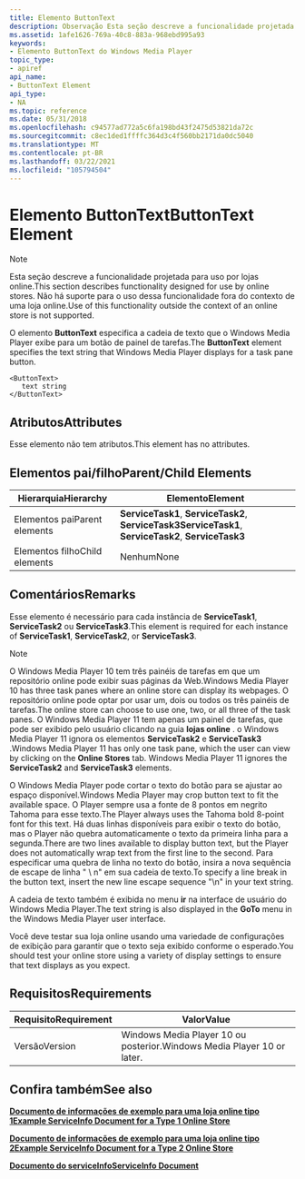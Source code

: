 ```yaml
---
title: Elemento ButtonText
description: Observação Esta seção descreve a funcionalidade projetada para uso por lojas online. | Elemento ButtonText
ms.assetid: 1afe1626-769a-40c8-883a-968ebd995a93
keywords:
- Elemento ButtonText do Windows Media Player
topic_type:
- apiref
api_name:
- ButtonText Element
api_type:
- NA
ms.topic: reference
ms.date: 05/31/2018
ms.openlocfilehash: c94577ad772a5c6fa198bd43f2475d53821da72c
ms.sourcegitcommit: c8ec1ded1ffffc364d3c4f560bb2171da0dc5040
ms.translationtype: MT
ms.contentlocale: pt-BR
ms.lasthandoff: 03/22/2021
ms.locfileid: "105794504"
---
```

# <a name="buttontext-element"></a><span data-ttu-id="d3e8d-105">Elemento ButtonText</span><span class="sxs-lookup"><span data-stu-id="d3e8d-105">ButtonText Element</span></span>

> [!Note]  
> <span data-ttu-id="d3e8d-106">Esta seção descreve a funcionalidade projetada para uso por lojas online.</span><span class="sxs-lookup"><span data-stu-id="d3e8d-106">This section describes functionality designed for use by online stores.</span></span> <span data-ttu-id="d3e8d-107">Não há suporte para o uso dessa funcionalidade fora do contexto de uma loja online.</span><span class="sxs-lookup"><span data-stu-id="d3e8d-107">Use of this functionality outside the context of an online store is not supported.</span></span>

 

<span data-ttu-id="d3e8d-108">O elemento **ButtonText** especifica a cadeia de texto que o Windows Media Player exibe para um botão de painel de tarefas.</span><span class="sxs-lookup"><span data-stu-id="d3e8d-108">The **ButtonText** element specifies the text string that Windows Media Player displays for a task pane button.</span></span>

``` syntax
<ButtonText>
   text string
</ButtonText>
```

## <a name="attributes"></a><span data-ttu-id="d3e8d-109">Atributos</span><span class="sxs-lookup"><span data-stu-id="d3e8d-109">Attributes</span></span>

<span data-ttu-id="d3e8d-110">Esse elemento não tem atributos.</span><span class="sxs-lookup"><span data-stu-id="d3e8d-110">This element has no attributes.</span></span>

## <a name="parentchild-elements"></a><span data-ttu-id="d3e8d-111">Elementos pai/filho</span><span class="sxs-lookup"><span data-stu-id="d3e8d-111">Parent/Child Elements</span></span>



| <span data-ttu-id="d3e8d-112">Hierarquia</span><span class="sxs-lookup"><span data-stu-id="d3e8d-112">Hierarchy</span></span>       | <span data-ttu-id="d3e8d-113">Elemento</span><span class="sxs-lookup"><span data-stu-id="d3e8d-113">Element</span></span>                                              |
|-----------------|------------------------------------------------------|
| <span data-ttu-id="d3e8d-114">Elementos pai</span><span class="sxs-lookup"><span data-stu-id="d3e8d-114">Parent elements</span></span> | <span data-ttu-id="d3e8d-115">**ServiceTask1**, **ServiceTask2**, **ServiceTask3**</span><span class="sxs-lookup"><span data-stu-id="d3e8d-115">**ServiceTask1**, **ServiceTask2**, **ServiceTask3**</span></span> |
| <span data-ttu-id="d3e8d-116">Elementos filho</span><span class="sxs-lookup"><span data-stu-id="d3e8d-116">Child elements</span></span>  | <span data-ttu-id="d3e8d-117">Nenhum</span><span class="sxs-lookup"><span data-stu-id="d3e8d-117">None</span></span>                                                 |



 

## <a name="remarks"></a><span data-ttu-id="d3e8d-118">Comentários</span><span class="sxs-lookup"><span data-stu-id="d3e8d-118">Remarks</span></span>

<span data-ttu-id="d3e8d-119">Esse elemento é necessário para cada instância de **ServiceTask1**, **ServiceTask2** ou **ServiceTask3**.</span><span class="sxs-lookup"><span data-stu-id="d3e8d-119">This element is required for each instance of **ServiceTask1**, **ServiceTask2**, or **ServiceTask3**.</span></span>

> [!Note]  
> <span data-ttu-id="d3e8d-120">O Windows Media Player 10 tem três painéis de tarefas em que um repositório online pode exibir suas páginas da Web.</span><span class="sxs-lookup"><span data-stu-id="d3e8d-120">Windows Media Player 10 has three task panes where an online store can display its webpages.</span></span> <span data-ttu-id="d3e8d-121">O repositório online pode optar por usar um, dois ou todos os três painéis de tarefas.</span><span class="sxs-lookup"><span data-stu-id="d3e8d-121">The online store can choose to use one, two, or all three of the task panes.</span></span> <span data-ttu-id="d3e8d-122">O Windows Media Player 11 tem apenas um painel de tarefas, que pode ser exibido pelo usuário clicando na guia **lojas online** . o Windows Media Player 11 ignora os elementos **ServiceTask2** e **ServiceTask3** .</span><span class="sxs-lookup"><span data-stu-id="d3e8d-122">Windows Media Player 11 has only one task pane, which the user can view by clicking on the **Online Stores** tab. Windows Media Player 11 ignores the **ServiceTask2** and **ServiceTask3** elements.</span></span>

 

<span data-ttu-id="d3e8d-123">O Windows Media Player pode cortar o texto do botão para se ajustar ao espaço disponível.</span><span class="sxs-lookup"><span data-stu-id="d3e8d-123">Windows Media Player may crop button text to fit the available space.</span></span> <span data-ttu-id="d3e8d-124">O Player sempre usa a fonte de 8 pontos em negrito Tahoma para esse texto.</span><span class="sxs-lookup"><span data-stu-id="d3e8d-124">The Player always uses the Tahoma bold 8-point font for this text.</span></span> <span data-ttu-id="d3e8d-125">Há duas linhas disponíveis para exibir o texto do botão, mas o Player não quebra automaticamente o texto da primeira linha para a segunda.</span><span class="sxs-lookup"><span data-stu-id="d3e8d-125">There are two lines available to display button text, but the Player does not automatically wrap text from the first line to the second.</span></span> <span data-ttu-id="d3e8d-126">Para especificar uma quebra de linha no texto do botão, insira a nova sequência de escape de linha " \\ n" em sua cadeia de texto.</span><span class="sxs-lookup"><span data-stu-id="d3e8d-126">To specify a line break in the button text, insert the new line escape sequence "\\n" in your text string.</span></span>

<span data-ttu-id="d3e8d-127">A cadeia de texto também é exibida no menu **ir** na interface de usuário do Windows Media Player.</span><span class="sxs-lookup"><span data-stu-id="d3e8d-127">The text string is also displayed in the **GoTo** menu in the Windows Media Player user interface.</span></span>

<span data-ttu-id="d3e8d-128">Você deve testar sua loja online usando uma variedade de configurações de exibição para garantir que o texto seja exibido conforme o esperado.</span><span class="sxs-lookup"><span data-stu-id="d3e8d-128">You should test your online store using a variety of display settings to ensure that text displays as you expect.</span></span>

## <a name="requirements"></a><span data-ttu-id="d3e8d-129">Requisitos</span><span class="sxs-lookup"><span data-stu-id="d3e8d-129">Requirements</span></span>



| <span data-ttu-id="d3e8d-130">Requisito</span><span class="sxs-lookup"><span data-stu-id="d3e8d-130">Requirement</span></span> | <span data-ttu-id="d3e8d-131">Valor</span><span class="sxs-lookup"><span data-stu-id="d3e8d-131">Value</span></span> |
|--------------------|----------------------------------------------|
| <span data-ttu-id="d3e8d-132">Versão</span><span class="sxs-lookup"><span data-stu-id="d3e8d-132">Version</span></span><br/> | <span data-ttu-id="d3e8d-133">Windows Media Player 10 ou posterior.</span><span class="sxs-lookup"><span data-stu-id="d3e8d-133">Windows Media Player 10 or later.</span></span><br/> |



## <a name="see-also"></a><span data-ttu-id="d3e8d-134">Confira também</span><span class="sxs-lookup"><span data-stu-id="d3e8d-134">See also</span></span>

<dl> <dt>

[<span data-ttu-id="d3e8d-135">**Documento de informações de exemplo para uma loja online tipo 1**</span><span class="sxs-lookup"><span data-stu-id="d3e8d-135">**Example ServiceInfo Document for a Type 1 Online Store**</span></span>](example-serviceinfo-document-for-a-type-1-online-store.md)
</dt> <dt>

[<span data-ttu-id="d3e8d-136">**Documento de informações de exemplo para uma loja online tipo 2**</span><span class="sxs-lookup"><span data-stu-id="d3e8d-136">**Example ServiceInfo Document for a Type 2 Online Store**</span></span>](example-serviceinfo-document-for-a-type-2-online-store.md)
</dt> <dt>

[<span data-ttu-id="d3e8d-137">**Documento do serviceInfo**</span><span class="sxs-lookup"><span data-stu-id="d3e8d-137">**ServiceInfo Document**</span></span>](serviceinfo-document.md)
</dt> </dl>

 

 





